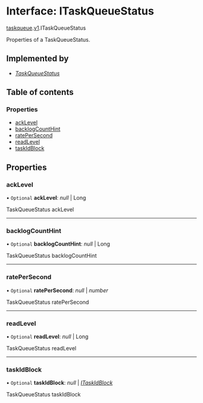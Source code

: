 # Interface: ITaskQueueStatus

[taskqueue](../modules/proto.temporal.api.taskqueue.md).[v1](../modules/proto.temporal.api.taskqueue.v1.md).ITaskQueueStatus

Properties of a TaskQueueStatus.

## Implemented by

* [*TaskQueueStatus*](../classes/proto.temporal.api.taskqueue.v1.taskqueuestatus.md)

## Table of contents

### Properties

- [ackLevel](proto.temporal.api.taskqueue.v1.itaskqueuestatus.md#acklevel)
- [backlogCountHint](proto.temporal.api.taskqueue.v1.itaskqueuestatus.md#backlogcounthint)
- [ratePerSecond](proto.temporal.api.taskqueue.v1.itaskqueuestatus.md#ratepersecond)
- [readLevel](proto.temporal.api.taskqueue.v1.itaskqueuestatus.md#readlevel)
- [taskIdBlock](proto.temporal.api.taskqueue.v1.itaskqueuestatus.md#taskidblock)

## Properties

### ackLevel

• `Optional` **ackLevel**: *null* \| Long

TaskQueueStatus ackLevel

___

### backlogCountHint

• `Optional` **backlogCountHint**: *null* \| Long

TaskQueueStatus backlogCountHint

___

### ratePerSecond

• `Optional` **ratePerSecond**: *null* \| *number*

TaskQueueStatus ratePerSecond

___

### readLevel

• `Optional` **readLevel**: *null* \| Long

TaskQueueStatus readLevel

___

### taskIdBlock

• `Optional` **taskIdBlock**: *null* \| [*ITaskIdBlock*](proto.temporal.api.taskqueue.v1.itaskidblock.md)

TaskQueueStatus taskIdBlock
